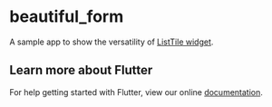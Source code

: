 # beautiful_form

A sample app to show the versatility of [ListTile widget](https://docs.flutter.io/flutter/material/ListTile-class.html).

## Learn more about Flutter

For help getting started with Flutter, view our online
[documentation](http://flutter.io/).
